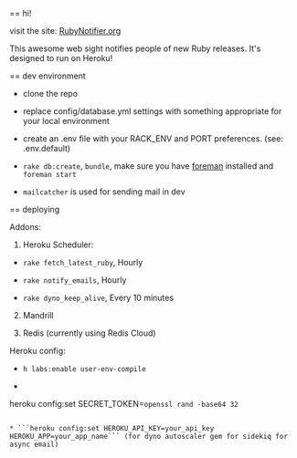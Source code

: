 == hi!

visit the site: [RubyNotifier.org](http://www.rubynotifier.org/)

This awesome web sight notifies people of new Ruby releases. It's designed to run on Heroku!


== dev environment

* clone the repo

* replace config/database.yml settings with something appropriate for your local environment

* create an .env file with your RACK_ENV and PORT preferences. (see: .env.default)

* ```rake db:create```, ```bundle```, make sure you have [foreman](https://github.com/ddollar/foreman) installed and ```foreman start```

* ```mailcatcher``` is used for sending mail in dev


== deploying

Addons:

1. Heroku Scheduler:

* ```rake fetch_latest_ruby```, Hourly

* ```rake notify_emails```, Hourly

* ```rake dyno_keep_alive```, Every 10 minutes

2. Mandrill

3. Redis (currently using Redis Cloud)

Heroku config:

* ```h labs:enable user-env-compile```

* ```
heroku config:set SECRET_TOKEN=`openssl rand -base64 32`
```

* ```heroku config:set HEROKU_API_KEY=your_api_key HEROKU_APP=your_app_name``` (for dyno autoscaler gem for sidekiq for async email)